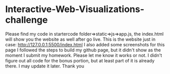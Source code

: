 # Interactive-Web-Visualizations-challenge

Please find my code in startercode folder=>static=>js=>app.js, the index.html will show you the website as well after go live. This is the website just in case: http://127.0.0.1:5500/index.html I also added some screenshots for this page
I followed the steps to build my github page, but it didn't show as the moment I submit my homework. Please let me know it works or not.
I didn't figure out all code for the bonus portion, but at least part of it is already there. I may update it later.
Thank you
